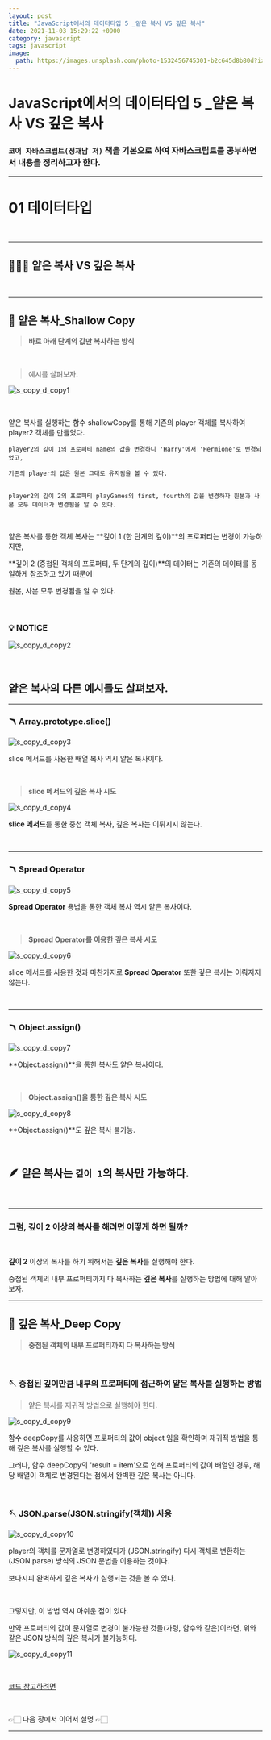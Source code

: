 ```yaml
---
layout: post
title: "JavaScript에서의 데이터타입 5 _얕은 복사 VS 깊은 복사"
date: 2021-11-03 15:29:22 +0900
category: javascript
tags: javascript
image:
  path: https://images.unsplash.com/photo-1532456745301-b2c645d8b80d?ixid=MnwxMjA3fDB8MHxwaG90by1wYWdlfHx8fGVufDB8fHx8&ixlib=rb-1.2.1&auto=format&fit=crop&w=1974&q=80
---
```


# JavaScript에서의 데이터타입 5 \_얕은 복사 VS 깊은 복사

### `코어 자바스크립트(정재남 저)` 책을 기본으로 하여 자바스크립트를 공부하면서 내용을 정리하고자 한다.

---

# 01 데이터타입

<br>

---

## 👨🏻‍💻 얕은 복사 VS 깊은 복사

<br>

---

## 📸 **얕은 복사\_Shallow Copy**

> **바로 아래 단계의 값만 복사하는 방식**

<br>

> 예시를 살펴보자.

![s_copy_d_copy1](https://user-images.githubusercontent.com/79234473/140088996-a423bd41-e54e-4532-a909-eb8d94d3def3.png)

<br>

얕은 복사를 실행하는 함수 shallowCopy를 통해 기존의 player 객체를 복사하여 player2 객체를 만들었다.

```
player2의 깊이 1의 프로퍼티 name의 값을 변경하니 'Harry'에서 'Hermione'로 변경되었고,

기존의 player의 값은 원본 그대로 유지됨을 볼 수 있다.


player2의 깊이 2의 프로퍼티 playGames의 first, fourth의 값을 변경하자 원본과 사본 모두 데이터가 변경됨을 알 수 있다.
```

<br>

얕은 복사를 통한 객체 복사는 **깊이 1 (한 단계의 깊이)**의 프로퍼티는 변경이 가능하지만,

**깊이 2 (중첩된 객체의 프로퍼티, 두 단계의 깊이)**의 데이터는 기존의 데이터를 동일하게 참조하고 있기 때문에

원본, 사본 모두 변경됨을 알 수 있다.

<br>

### 💡 **NOTICE**

![s_copy_d_copy2](https://user-images.githubusercontent.com/79234473/140089964-37b08bbb-6332-4f0a-a7b8-12028622a628.png)

<br>

## 얕은 복사의 다른 예시들도 살펴보자.

---

### 🪃 **Array.prototype.slice()**

![s_copy_d_copy3](https://user-images.githubusercontent.com/79234473/140089968-15777415-1599-4dc2-8fda-f3fc8597a5e1.png)

slice 메서드를 사용한 배열 복사 역시 얕은 복사이다.

<br>

> **slice 메서드의 깊은 복사 시도**

![s_copy_d_copy4](https://user-images.githubusercontent.com/79234473/140089971-89e71b11-4889-45b1-b12b-67a53554e568.png)

**slice 메서드**를 통한 중첩 객체 복사, 깊은 복사는 이뤄지지 않는다.

<br>

---

### 🪃 **Spread Operator**

![s_copy_d_copy5](https://user-images.githubusercontent.com/79234473/140089979-d9da5086-7f12-4b84-99a9-5fb14b13ccc0.png)

**Spread Operator** 용법을 통한 객체 복사 역시 얕은 복사이다.

<br>

> **Spread Operator를 이용한 깊은 복사 시도**

![s_copy_d_copy6](https://user-images.githubusercontent.com/79234473/140090004-2ff12725-bde0-4826-bde8-84929e18e7df.png)

slice 메서드를 사용한 것과 마찬가지로 **Spread Operator** 또한 깊은 복사는 이뤄지지 않는다.

<br>

---

### 🪃 **Object.assign()**

![s_copy_d_copy7](https://user-images.githubusercontent.com/79234473/140090014-f4bc10c4-4d33-40f0-b09e-77c6284b0816.png)

**Object.assign()**을 통한 복사도 얕은 복사이다.

<br>

> **Object.assign()을 통한 깊은 복사 시도**

![s_copy_d_copy8](https://user-images.githubusercontent.com/79234473/140090024-330fd007-6a57-448d-8ace-ff3fcf01754a.png)

**Object.assign()**도 깊은 복사 불가능.

<br>

## 🪶 **얕은 복사는 `깊이 1`의 복사만 가능하다.**

<br>

---

### **그럼, 깊이 2 이상의 복사를 해려면 어떻게 하면 될까?**

<br>

**깊이 2** 이상의 복사를 하기 위해서는 **깊은 복사**를 실행해야 한다.

중첩된 객체의 내부 프로퍼티까지 다 복사하는 **깊은 복사**를 실행하는 방법에 대해 알아보자.

---

## 📸 **깊은 복사\_Deep Copy**

> **중첩된 객체의 내부 프로퍼티까지 다 복사하는 방식**

<br>

### 🪡 **중첩된 깊이만큼 내부의 프로퍼티에 접근하여 얕은 복사를 실행하는 방법**

> 얕은 복사를 재귀적 방법으로 실행해야 한다.

![s_copy_d_copy9](https://user-images.githubusercontent.com/79234473/140090031-5924c839-04b8-4f2e-bc70-cb40dd538b3e.png)

함수 deepCopy를 사용하면 프로퍼티의 값이 object 임을 확인하며 재귀적 방법을 통해 깊은 복사를 실행할 수 있다.

그러나, 함수 deepCopy의 'result = item'으로 인해 프로퍼티의 값이 배열인 경우, 해당 배열이 객체로 변경된다는 점에서 완벽한 깊은 복사는 아니다.

<br>

### 🪡 **JSON.parse(JSON.stringify(객체)) 사용**

![s_copy_d_copy10](https://user-images.githubusercontent.com/79234473/140090038-d9e367f2-207e-45fb-950f-3b62d4e3c391.png)

player의 객체를 문자열로 변경하였다가 (JSON.stringify) 다시 객체로 변환하는 (JSON.parse) 방식의 JSON 문법을 이용하는 것이다.

보다시피 완벽하게 깊은 복사가 실행되는 것을 볼 수 있다.

<br>

그렇지만, 이 방법 역시 아쉬운 점이 있다.

만약 프로퍼티의 값이 문자열로 변경이 불가능한 것들(가령, 함수와 같은)이라면, 위와 같은 JSON 방식의 깊은 복사가 불가능하다.

![s_copy_d_copy11](https://user-images.githubusercontent.com/79234473/140090043-93cad5f7-8002-450e-8481-3c72341c4362.png)

<br>

[코드 참고하려면](https://github.com/Gryffindor0ne/studyNote/blob/main/JavaScript/DataType5.md)

<br>

👉🏻 다음 장에서 이어서 설명 👉🏻

---
